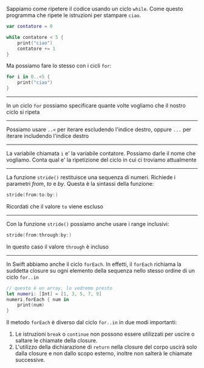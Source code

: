 Sappiamo come ripetere il codice usando un ciclo `while`.
Come questo programma che ripete le istruzioni per stampare `ciao`.
```swift
var contatore = 0

while contatore < 5 {
	print("ciao")
	contatore += 1
}
```
Ma possiamo fare lo stesso con i cicli `for`:
```swift
for i in 0..<5 {
	print("ciao")
}
```

---

In un ciclo `for` possiamo specificare quante volte vogliamo che il nostro ciclo si ripeta

---

Possiamo usare `..<` per iterare escludendo l'indice destro, oppure `...` per iterare includendo l'indice destro

---

La variabile chiamata `i` e' la variabile contatore.
Possiamo darle il nome che vogliamo.
Conta qual e' la ripetizione del ciclo in cui ci troviamo attualmente

---

La funzione `stride()` restituisce una sequenza di numeri.
Richiede i parametri _from_, _to_ e _by_.
Questa è la sintassi della funzione:
```swift
stride(from:to:by:)
```
Ricordati che il valore `to` viene escluso

---

Con la funzione `stride()` possiamo anche usare i range inclusivi:
```swift
stride(from:through:by:)
```
In questo caso il valore `through` è incluso

---

In Swift abbiamo anche il ciclo `forEach`.
In effetti, il `forEach` richiama la suddetta closure su ogni elemento della sequenza nello stesso ordine di un ciclo `for..in`
```swift
// questo è un array, lo vedremo presto
let numeri: [Int] = [1, 3, 5, 7, 9] 
numeri.forEach { num in 
	print(num)
}
```
Il metodo `forEach` è diverso dal ciclo `for..in` in due modi importanti:
1. Le istruzioni `break` o `continue` non possono essere utilizzati per uscire o saltare le chiamate della closure.
2. L'utilizzo della dichiarazione di `return` nella closure del corpo uscirà solo dalla closure e non dallo scopo esterno, inoltre non salterà le chiamate successive.
